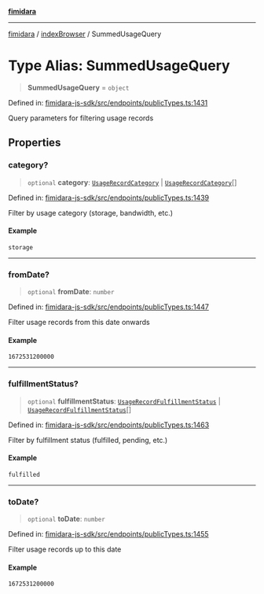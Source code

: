 [**fimidara**](../../README.md)

***

[fimidara](../../modules.md) / [indexBrowser](../README.md) / SummedUsageQuery

# Type Alias: SummedUsageQuery

> **SummedUsageQuery** = `object`

Defined in: [fimidara-js-sdk/src/endpoints/publicTypes.ts:1431](https://github.com/softkave/fimidara/blob/feac071900ab8644442d355e5cb5db9df2f34600/fimidara-js-sdk/src/endpoints/publicTypes.ts#L1431)

Query parameters for filtering usage records

## Properties

### category?

> `optional` **category**: [`UsageRecordCategory`](UsageRecordCategory.md) \| [`UsageRecordCategory`](UsageRecordCategory.md)[]

Defined in: [fimidara-js-sdk/src/endpoints/publicTypes.ts:1439](https://github.com/softkave/fimidara/blob/feac071900ab8644442d355e5cb5db9df2f34600/fimidara-js-sdk/src/endpoints/publicTypes.ts#L1439)

Filter by usage category (storage, bandwidth, etc.)

#### Example

```
storage
```

***

### fromDate?

> `optional` **fromDate**: `number`

Defined in: [fimidara-js-sdk/src/endpoints/publicTypes.ts:1447](https://github.com/softkave/fimidara/blob/feac071900ab8644442d355e5cb5db9df2f34600/fimidara-js-sdk/src/endpoints/publicTypes.ts#L1447)

Filter usage records from this date onwards

#### Example

```
1672531200000
```

***

### fulfillmentStatus?

> `optional` **fulfillmentStatus**: [`UsageRecordFulfillmentStatus`](UsageRecordFulfillmentStatus.md) \| [`UsageRecordFulfillmentStatus`](UsageRecordFulfillmentStatus.md)[]

Defined in: [fimidara-js-sdk/src/endpoints/publicTypes.ts:1463](https://github.com/softkave/fimidara/blob/feac071900ab8644442d355e5cb5db9df2f34600/fimidara-js-sdk/src/endpoints/publicTypes.ts#L1463)

Filter by fulfillment status (fulfilled, pending, etc.)

#### Example

```
fulfilled
```

***

### toDate?

> `optional` **toDate**: `number`

Defined in: [fimidara-js-sdk/src/endpoints/publicTypes.ts:1455](https://github.com/softkave/fimidara/blob/feac071900ab8644442d355e5cb5db9df2f34600/fimidara-js-sdk/src/endpoints/publicTypes.ts#L1455)

Filter usage records up to this date

#### Example

```
1672531200000
```

